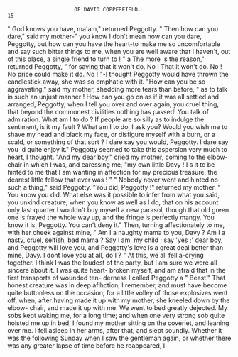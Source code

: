                         OF DAVID COPPERFIELD.                            15
   " God knows you have, ma'am," returned Peggotty.
     " Then how can you dare," said my mother-" you know I don't mean
  how can you dare, Peggotty, but how can you have the heart-to make me
  so uncomfortable and say such bitter things to me, when you are well
  aware that I haven't, out of this place, a single friend to turn to ! "
     a The more 's the reason," returned Peggotty, " for saying that it
 won't do. No ! That it won't do. No ! No price could make it do.
 No ! "-I thought Peggotty would have thrown the candlestick away,
 she was so emphatic with it.
    "How can you be so aggravating," said my mother, shedding
 more tears than before, " as to talk in such an unjust manner ! How
 can you go on as if it was all settled and arranged, Peggotty, when I tell
 you over and over again, you cruel thing, that beyond the commonest
 civilities nothing has passed! You talk of admiration. What am I
 to do ? If people are so silly as to indulge the sentiment, is it my fault ?
 What am I to do, I ask you? Would you wish me to shave my head
 and black my face, or disfigure myself with a burn, or a scald, or something
 of that sort ? I dare say you would, Peggotty. I dare say you 'd quite
 enjoy it."
    Peggotty seemed to take this aspersion very much to heart, I thought.
    "And my dear boy," cried my mother, coming to the elbow-chair in
 which I was, and caressing me, "my own little Davy ! I s it to be hinted
to me that I am wanting in affection for my precious treasure, the dearest
little fellow that ever was ! "
    " Nobody never went and hinted no such a thing," said Peggotty.
    "You did, Peggotty !" returned my mother. " You know you did.
What else was it possible to infer from what you said, you unkind creature,
when you know as well as I do, that on his account only last quarter I
wouldn't buy myself a new parasol, though that old green one is frayed
the whole way up, and the fringe is perfectly mangy. You know it is,
Peggotty. You can't deny it." Then, turning affectionately to me, with
her cheek against mine, " Am I a naughty mama to you, Davy ? Am I a
nasty, cruel, selfish, bad mama ? Say I am, my child ; say 'yes ;' dear boy,
and Peggotty will love you, and Peggotty's love is a great deal better
than mine, Davy. I dont love you at all, do I ? "
    At this, we all fell a-crying together. I think I was the loudest of the
party, but I am sure we were all sincere about it. I was quite heart-
broken myself, and am afraid that in the first transports of wounded ten-
derness I called Peggotty a " Beast." That honest creature was in deep
aflhction, I remember, and must have become quite buttonless on the
occasion; for a little volley of those explosives went off, when, after
having made it up with my mother, she kneeled down by the elbow-
chair, and made it up with me.
    We went to bed greatly dejected. My sobs kept waking me, for a long
time; and when one very strong sob quite hoisted me up in bed, I found
my mother sitting on the coverlet, and leaning over me. I fell asleep in
her arms, after that, and slept soundly.
   Whether it was the following Sunday when I saw the gentleman again,
or whether there was any greater lapse of time before he reappeared, I
